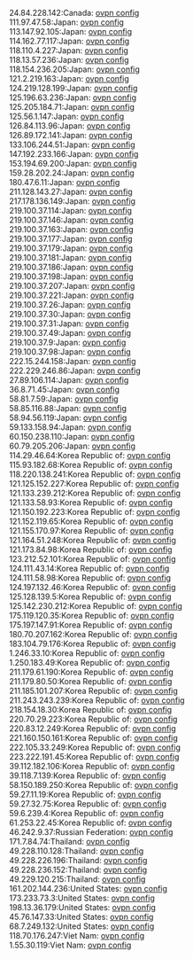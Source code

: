 24.84.228.142:Canada: [ovpn config](vpn/24_84_228_142.ovpn)  
111.97.47.58:Japan: [ovpn config](vpn/111_97_47_58.ovpn)  
113.147.92.105:Japan: [ovpn config](vpn/113_147_92_105.ovpn)  
114.162.77.117:Japan: [ovpn config](vpn/114_162_77_117.ovpn)  
118.110.4.227:Japan: [ovpn config](vpn/118_110_4_227.ovpn)  
118.13.57.236:Japan: [ovpn config](vpn/118_13_57_236.ovpn)  
118.154.236.205:Japan: [ovpn config](vpn/118_154_236_205.ovpn)  
121.2.219.163:Japan: [ovpn config](vpn/121_2_219_163.ovpn)  
124.219.128.199:Japan: [ovpn config](vpn/124_219_128_199.ovpn)  
125.196.63.236:Japan: [ovpn config](vpn/125_196_63_236.ovpn)  
125.205.184.71:Japan: [ovpn config](vpn/125_205_184_71.ovpn)  
125.56.1.147:Japan: [ovpn config](vpn/125_56_1_147.ovpn)  
126.84.113.96:Japan: [ovpn config](vpn/126_84_113_96.ovpn)  
126.89.172.141:Japan: [ovpn config](vpn/126_89_172_141.ovpn)  
133.106.244.51:Japan: [ovpn config](vpn/133_106_244_51.ovpn)  
147.192.233.166:Japan: [ovpn config](vpn/147_192_233_166.ovpn)  
153.194.69.200:Japan: [ovpn config](vpn/153_194_69_200.ovpn)  
159.28.202.24:Japan: [ovpn config](vpn/159_28_202_24.ovpn)  
180.47.6.11:Japan: [ovpn config](vpn/180_47_6_11.ovpn)  
211.128.143.27:Japan: [ovpn config](vpn/211_128_143_27.ovpn)  
217.178.136.149:Japan: [ovpn config](vpn/217_178_136_149.ovpn)  
219.100.37.114:Japan: [ovpn config](vpn/219_100_37_114.ovpn)  
219.100.37.146:Japan: [ovpn config](vpn/219_100_37_146.ovpn)  
219.100.37.163:Japan: [ovpn config](vpn/219_100_37_163.ovpn)  
219.100.37.177:Japan: [ovpn config](vpn/219_100_37_177.ovpn)  
219.100.37.179:Japan: [ovpn config](vpn/219_100_37_179.ovpn)  
219.100.37.181:Japan: [ovpn config](vpn/219_100_37_181.ovpn)  
219.100.37.186:Japan: [ovpn config](vpn/219_100_37_186.ovpn)  
219.100.37.198:Japan: [ovpn config](vpn/219_100_37_198.ovpn)  
219.100.37.207:Japan: [ovpn config](vpn/219_100_37_207.ovpn)  
219.100.37.221:Japan: [ovpn config](vpn/219_100_37_221.ovpn)  
219.100.37.26:Japan: [ovpn config](vpn/219_100_37_26.ovpn)  
219.100.37.30:Japan: [ovpn config](vpn/219_100_37_30.ovpn)  
219.100.37.31:Japan: [ovpn config](vpn/219_100_37_31.ovpn)  
219.100.37.49:Japan: [ovpn config](vpn/219_100_37_49.ovpn)  
219.100.37.9:Japan: [ovpn config](vpn/219_100_37_9.ovpn)  
219.100.37.98:Japan: [ovpn config](vpn/219_100_37_98.ovpn)  
222.15.244.158:Japan: [ovpn config](vpn/222_15_244_158.ovpn)  
222.229.246.86:Japan: [ovpn config](vpn/222_229_246_86.ovpn)  
27.89.106.114:Japan: [ovpn config](vpn/27_89_106_114.ovpn)  
36.8.71.45:Japan: [ovpn config](vpn/36_8_71_45.ovpn)  
58.81.7.59:Japan: [ovpn config](vpn/58_81_7_59.ovpn)  
58.85.116.88:Japan: [ovpn config](vpn/58_85_116_88.ovpn)  
58.94.56.119:Japan: [ovpn config](vpn/58_94_56_119.ovpn)  
59.133.158.94:Japan: [ovpn config](vpn/59_133_158_94.ovpn)  
60.150.238.110:Japan: [ovpn config](vpn/60_150_238_110.ovpn)  
60.79.205.206:Japan: [ovpn config](vpn/60_79_205_206.ovpn)  
114.29.46.64:Korea Republic of: [ovpn config](vpn/114_29_46_64.ovpn)  
115.93.182.68:Korea Republic of: [ovpn config](vpn/115_93_182_68.ovpn)  
118.220.138.241:Korea Republic of: [ovpn config](vpn/118_220_138_241.ovpn)  
121.125.152.227:Korea Republic of: [ovpn config](vpn/121_125_152_227.ovpn)  
121.133.239.212:Korea Republic of: [ovpn config](vpn/121_133_239_212.ovpn)  
121.133.58.93:Korea Republic of: [ovpn config](vpn/121_133_58_93.ovpn)  
121.150.192.223:Korea Republic of: [ovpn config](vpn/121_150_192_223.ovpn)  
121.152.119.65:Korea Republic of: [ovpn config](vpn/121_152_119_65.ovpn)  
121.155.170.97:Korea Republic of: [ovpn config](vpn/121_155_170_97.ovpn)  
121.164.51.248:Korea Republic of: [ovpn config](vpn/121_164_51_248.ovpn)  
121.173.84.98:Korea Republic of: [ovpn config](vpn/121_173_84_98.ovpn)  
123.212.52.101:Korea Republic of: [ovpn config](vpn/123_212_52_101.ovpn)  
124.111.43.14:Korea Republic of: [ovpn config](vpn/124_111_43_14.ovpn)  
124.111.58.98:Korea Republic of: [ovpn config](vpn/124_111_58_98.ovpn)  
124.197.132.46:Korea Republic of: [ovpn config](vpn/124_197_132_46.ovpn)  
125.128.139.5:Korea Republic of: [ovpn config](vpn/125_128_139_5.ovpn)  
125.142.230.212:Korea Republic of: [ovpn config](vpn/125_142_230_212.ovpn)  
175.119.120.35:Korea Republic of: [ovpn config](vpn/175_119_120_35.ovpn)  
175.197.147.91:Korea Republic of: [ovpn config](vpn/175_197_147_91.ovpn)  
180.70.207.162:Korea Republic of: [ovpn config](vpn/180_70_207_162.ovpn)  
183.104.79.176:Korea Republic of: [ovpn config](vpn/183_104_79_176.ovpn)  
1.246.33.10:Korea Republic of: [ovpn config](vpn/1_246_33_10.ovpn)  
1.250.183.49:Korea Republic of: [ovpn config](vpn/1_250_183_49.ovpn)  
211.179.61.190:Korea Republic of: [ovpn config](vpn/211_179_61_190.ovpn)  
211.179.80.50:Korea Republic of: [ovpn config](vpn/211_179_80_50.ovpn)  
211.185.101.207:Korea Republic of: [ovpn config](vpn/211_185_101_207.ovpn)  
211.243.243.239:Korea Republic of: [ovpn config](vpn/211_243_243_239.ovpn)  
218.154.18.30:Korea Republic of: [ovpn config](vpn/218_154_18_30.ovpn)  
220.70.29.223:Korea Republic of: [ovpn config](vpn/220_70_29_223.ovpn)  
220.83.12.249:Korea Republic of: [ovpn config](vpn/220_83_12_249.ovpn)  
221.160.150.161:Korea Republic of: [ovpn config](vpn/221_160_150_161.ovpn)  
222.105.33.249:Korea Republic of: [ovpn config](vpn/222_105_33_249.ovpn)  
223.222.191.45:Korea Republic of: [ovpn config](vpn/223_222_191_45.ovpn)  
39.112.182.106:Korea Republic of: [ovpn config](vpn/39_112_182_106.ovpn)  
39.118.7.139:Korea Republic of: [ovpn config](vpn/39_118_7_139.ovpn)  
58.150.189.250:Korea Republic of: [ovpn config](vpn/58_150_189_250.ovpn)  
59.27.11.19:Korea Republic of: [ovpn config](vpn/59_27_11_19.ovpn)  
59.27.32.75:Korea Republic of: [ovpn config](vpn/59_27_32_75.ovpn)  
59.6.239.4:Korea Republic of: [ovpn config](vpn/59_6_239_4.ovpn)  
61.253.22.45:Korea Republic of: [ovpn config](vpn/61_253_22_45.ovpn)  
46.242.9.37:Russian Federation: [ovpn config](vpn/46_242_9_37.ovpn)  
171.7.84.74:Thailand: [ovpn config](vpn/171_7_84_74.ovpn)  
49.228.110.128:Thailand: [ovpn config](vpn/49_228_110_128.ovpn)  
49.228.226.196:Thailand: [ovpn config](vpn/49_228_226_196.ovpn)  
49.228.236.152:Thailand: [ovpn config](vpn/49_228_236_152.ovpn)  
49.229.120.215:Thailand: [ovpn config](vpn/49_229_120_215.ovpn)  
161.202.144.236:United States: [ovpn config](vpn/161_202_144_236.ovpn)  
173.233.73.3:United States: [ovpn config](vpn/173_233_73_3.ovpn)  
198.13.36.179:United States: [ovpn config](vpn/198_13_36_179.ovpn)  
45.76.147.33:United States: [ovpn config](vpn/45_76_147_33.ovpn)  
68.7.249.132:United States: [ovpn config](vpn/68_7_249_132.ovpn)  
118.70.176.247:Viet Nam: [ovpn config](vpn/118_70_176_247.ovpn)  
1.55.30.119:Viet Nam: [ovpn config](vpn/1_55_30_119.ovpn)  
